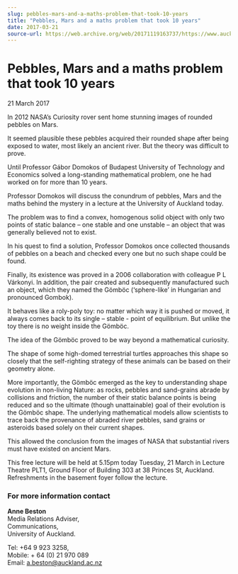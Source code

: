 ```yaml
---
slug: pebbles-mars-and-a-maths-problem-that-took-10-years
title: "Pebbles, Mars and a maths problem that took 10 years"
date: 2017-03-21
source-url: https://web.archive.org/web/20171119163737/https://www.auckland.ac.nz/en/about/news-events-and-notices/news/news-2017/03/pebbles-mars-and-a-maths-problem-that-took-10-years.html
---
```

Pebbles, Mars and a maths problem that took 10 years
====================================================

21 March 2017

In 2012 NASA’s Curiosity rover sent home stunning images of rounded pebbles on Mars.

It seemed plausible these pebbles acquired their rounded shape after being exposed to water, most likely an ancient river. But the theory was difficult to prove.

Until Professor Gábor Domokos of Budapest University of Technology and Economics solved a long-standing mathematical problem, one he had worked on for more than 10 years.

Professor Domokos will discuss the conundrum of pebbles, Mars and the maths behind the mystery in a lecture at the University of Auckland today.

The problem was to find a convex, homogenous solid object with only two points of static balance – one stable and one unstable – an object that was generally believed not to exist.

In his quest to find a solution, Professor Domokos once collected thousands of pebbles on a beach and checked every one but no such shape could be found.

Finally, its existence was proved in a 2006 collaboration with colleague P L Várkonyi. In addition, the pair created and subsequently manufactured such an object, which they named the Gömböc (‘sphere-like’ in Hungarian and pronounced Gombok).

It behaves like a roly-poly toy: no matter which way it is pushed or moved, it always comes back to its single – stable - point of equilibrium. But unlike the toy there is no weight inside the Gömböc.

The idea of the Gömböc proved to be way beyond a mathematical curiosity.

The shape of some high-domed terrestrial turtles approaches this shape so closely that the self-righting strategy of these animals can be based on their geometry alone.

More importantly, the Gömböc emerged as the key to understanding shape evolution in non-living Nature: as rocks, pebbles and sand-grains abrade by collisions and friction, the number of their static balance points is being reduced and so the ultimate (though unattainable) goal of their evolution is the Gömböc shape. The underlying mathematical models allow scientists to trace back the provenance of abraded river pebbles, sand grains or asteroids based solely on their current shapes.

This allowed the conclusion from the images of NASA that substantial rivers must have existed on ancient Mars.

This free lecture will be held at 5.15pm today Tuesday, 21 March in Lecture Theatre PLT1, Ground Floor of Building 303 at 38 Princes St, Auckland. Refreshments in the basement foyer follow the lecture.

### **For more information contact**

**Anne Beston**  
Media Relations Adviser,  
Communications,  
University of Auckland.

Tel: +64 9 923 3258,  
Mobile: + 64 (0) 21 970 089  
Email: [a.beston@auckland.ac.nz](mailto:a.beston@auckland.ac.nz)